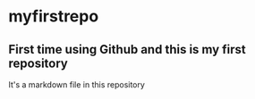 # myfirstrepo
## First time using Github and this is my first repository

It's a markdown file in this repository

